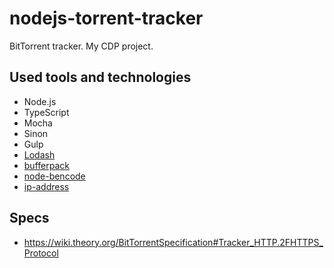 # nodejs-torrent-tracker

BitTorrent tracker. My CDP project.

## Used tools and technologies

* Node.js
* TypeScript
* Mocha
* Sinon
* Gulp
* [Lodash](https://lodash.com/)
* [bufferpack](https://github.com/ryanrolds/bufferpack)
* [node-bencode](https://github.com/themasch/node-bencode)
* [ip-address](https://github.com/beaugunderson/ip-address)

## Specs

* https://wiki.theory.org/BitTorrentSpecification#Tracker_HTTP.2FHTTPS_Protocol
